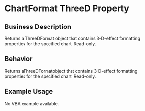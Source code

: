 # ChartFormat ThreeD Property

## Business Description
Returns a ThreeDFormat object that contains 3-D-effect formatting properties for the specified chart. Read-only.

## Behavior
Returns aThreeDFormatobject that contains 3-D-effect formatting properties for the specified chart. Read-only.

## Example Usage
No VBA example available.